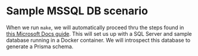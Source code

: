 # Sample MSSQL DB scenario

When we run `make`, we will automatically proceed thru the steps found in [this Microsoft Docs guide](https://docs.microsoft.com/en-us/sql/linux/tutorial-restore-backup-in-sql-server-container?view=sql-server-ver15). This will set us up with a SQL Server and sample database running in a Docker container. We will introspect this database to generate a Prisma schema.

